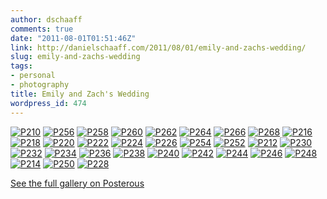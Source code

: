 ```yaml
---
author: dschaaff
comments: true
date: "2011-08-01T01:51:46Z"
link: http://danielschaaff.com/2011/08/01/emily-and-zachs-wedding/
slug: emily-and-zachs-wedding
tags:
- personal
- photography
title: Emily and Zach's Wedding
wordpress_id: 474
---
```


[![P210](http://posterous.com/getfile/files.posterous.com/danielschaaff/DfHqglnxvyFDFzBpqyernCyiDornkgDulxvrClCCwzaockBlunrxsynDoubq/p210.jpg.scaled500.jpg)](http://posterous.com/getfile/files.posterous.com/danielschaaff/DfHqglnxvyFDFzBpqyernCyiDornkgDulxvrClCCwzaockBlunrxsynDoubq/p210.jpg.scaled1000.jpg) [![P256](http://posterous.com/getfile/files.posterous.com/danielschaaff/IFnIBordCFjlBbpivnpDuqtAGuvpevlCpjiltyvdhJnDJntgIrerfhAjvstG/p256.jpg.scaled500.jpg)](http://posterous.com/getfile/files.posterous.com/danielschaaff/IFnIBordCFjlBbpivnpDuqtAGuvpevlCpjiltyvdhJnDJntgIrerfhAjvstG/p256.jpg.scaled1000.jpg) [![P258](http://posterous.com/getfile/files.posterous.com/danielschaaff/mwqnjaoFnmHBruyqDHeAqfnHBwlwncxjjutJetuyfdasocnlAoFjrJhJanId/p258.jpg.scaled500.jpg)](http://posterous.com/getfile/files.posterous.com/danielschaaff/mwqnjaoFnmHBruyqDHeAqfnHBwlwncxjjutJetuyfdasocnlAoFjrJhJanId/p258.jpg.scaled1000.jpg) [![P260](http://posterous.com/getfile/files.posterous.com/danielschaaff/dwxhpmmrkkoFbwyqprvCblxdzeuxmeqczpFlfqhhljlhjdpeEkgArwhjedFG/p260.jpg.scaled500.jpg)](http://posterous.com/getfile/files.posterous.com/danielschaaff/dwxhpmmrkkoFbwyqprvCblxdzeuxmeqczpFlfqhhljlhjdpeEkgArwhjedFG/p260.jpg.scaled1000.jpg) [![P262](http://posterous.com/getfile/files.posterous.com/danielschaaff/yqDFvxwfksiovIwJmaxGpskeFgspGyBrhFtogFlfxEvpcnqjcGjAIIepguss/p262.jpg.scaled500.jpg)](http://posterous.com/getfile/files.posterous.com/danielschaaff/yqDFvxwfksiovIwJmaxGpskeFgspGyBrhFtogFlfxEvpcnqjcGjAIIepguss/p262.jpg.scaled1000.jpg) [![P264](http://posterous.com/getfile/files.posterous.com/danielschaaff/naIAphxnudlbEAfitxIxkwEhcehsDnaymvGFkzhywgDmuiFCypbsGxqgavvl/p264.jpg.scaled500.jpg)](http://posterous.com/getfile/files.posterous.com/danielschaaff/naIAphxnudlbEAfitxIxkwEhcehsDnaymvGFkzhywgDmuiFCypbsGxqgavvl/p264.jpg.scaled1000.jpg) [![P266](http://posterous.com/getfile/files.posterous.com/danielschaaff/ycfExImgyjhEdtprxmgJGDmnjetmaEBFJmIbdiwFswbwurgbfihiHtryqJoB/p266.jpg.scaled500.jpg)](http://posterous.com/getfile/files.posterous.com/danielschaaff/ycfExImgyjhEdtprxmgJGDmnjetmaEBFJmIbdiwFswbwurgbfihiHtryqJoB/p266.jpg.scaled1000.jpg) [![P268](http://posterous.com/getfile/files.posterous.com/danielschaaff/ygqmzluBGkwmmyEzajAlJdIroxwucvxaeCofJIcbubnEnwrlJEsJvsegzebG/p268.jpg.scaled500.jpg)](http://posterous.com/getfile/files.posterous.com/danielschaaff/ygqmzluBGkwmmyEzajAlJdIroxwucvxaeCofJIcbubnEnwrlJEsJvsegzebG/p268.jpg.scaled1000.jpg) [![P216](http://posterous.com/getfile/files.posterous.com/danielschaaff/nxnDIAEHJFDerxhwyCmCJhlgDDEecGCIpxxHvnbjJeacukwwFksxesdhewAB/p216.jpg.scaled500.jpg)](http://posterous.com/getfile/files.posterous.com/danielschaaff/nxnDIAEHJFDerxhwyCmCJhlgDDEecGCIpxxHvnbjJeacukwwFksxesdhewAB/p216.jpg.scaled1000.jpg) [![P218](http://posterous.com/getfile/files.posterous.com/danielschaaff/bxhtevFreBzpgAzfwHkqFFiEHtfzgvkknphnFngFstkthlodcEGszwvbpoEe/p218.jpg.scaled500.jpg)](http://posterous.com/getfile/files.posterous.com/danielschaaff/bxhtevFreBzpgAzfwHkqFFiEHtfzgvkknphnFngFstkthlodcEGszwvbpoEe/p218.jpg.scaled1000.jpg) [![P220](http://posterous.com/getfile/files.posterous.com/danielschaaff/xrFCGsogHktzrjyugrcHarcBlHjgxjDdgFmckrpamawkkcxknJDzfpeaIrrt/p220.jpg.scaled500.jpg)](http://posterous.com/getfile/files.posterous.com/danielschaaff/xrFCGsogHktzrjyugrcHarcBlHjgxjDdgFmckrpamawkkcxknJDzfpeaIrrt/p220.jpg.scaled1000.jpg) [![P222](http://posterous.com/getfile/files.posterous.com/danielschaaff/xFvgxipjnnjilwlCzwEFvhjBekCDghGwlvndAFEwqIHypJgIdJxgwctwlusc/p222.jpg.scaled500.jpg)](http://posterous.com/getfile/files.posterous.com/danielschaaff/xFvgxipjnnjilwlCzwEFvhjBekCDghGwlvndAFEwqIHypJgIdJxgwctwlusc/p222.jpg.scaled1000.jpg) [![P224](http://posterous.com/getfile/files.posterous.com/danielschaaff/DGGFjfuahmhcudIdyglEAAIzJjuGayzixkHtmopHemDBCskImJAEixvEJFyJ/p224.jpg.scaled500.jpg)](http://posterous.com/getfile/files.posterous.com/danielschaaff/DGGFjfuahmhcudIdyglEAAIzJjuGayzixkHtmopHemDBCskImJAEixvEJFyJ/p224.jpg.scaled1000.jpg) [![P226](http://posterous.com/getfile/files.posterous.com/danielschaaff/EFJcavghquyxGFtpvfJkHkAgpkDFhrnoucIClJtHpAqxzelhlBBhaHoEqCjA/p226.jpg.scaled500.jpg)](http://posterous.com/getfile/files.posterous.com/danielschaaff/EFJcavghquyxGFtpvfJkHkAgpkDFhrnoucIClJtHpAqxzelhlBBhaHoEqCjA/p226.jpg.scaled1000.jpg) [![P254](http://posterous.com/getfile/files.posterous.com/danielschaaff/DptBipikoDkmpbDpnbqEtBgEEceHhJjjvziBnDbiHawuIHjkwrgaJetarslt/p254.jpg.scaled500.jpg)](http://posterous.com/getfile/files.posterous.com/danielschaaff/DptBipikoDkmpbDpnbqEtBgEEceHhJjjvziBnDbiHawuIHjkwrgaJetarslt/p254.jpg.scaled1000.jpg) [![P252](http://posterous.com/getfile/files.posterous.com/danielschaaff/hhjjinCmCGBGCmrDhJqdvHwCkHlAbwsoidDwxkqpxdyyIssyDIaczuhgebtf/p252.jpg.scaled500.jpg)](http://posterous.com/getfile/files.posterous.com/danielschaaff/hhjjinCmCGBGCmrDhJqdvHwCkHlAbwsoidDwxkqpxdyyIssyDIaczuhgebtf/p252.jpg.scaled1000.jpg) [![P212](http://posterous.com/getfile/files.posterous.com/danielschaaff/CHgiIlijBawFvCrgenpikupHuusrAGdmzJCznnyBAaleFDDavCBGtzCxAaHD/p212.jpg.scaled500.jpg)](http://posterous.com/getfile/files.posterous.com/danielschaaff/CHgiIlijBawFvCrgenpikupHuusrAGdmzJCznnyBAaleFDDavCBGtzCxAaHD/p212.jpg.scaled1000.jpg) [![P230](http://posterous.com/getfile/files.posterous.com/danielschaaff/BljinzqFIAdbDgqgpglyxhdanFplIfFJjJqcdzlzGidJqwtndbHlvvFtmDqo/p230.jpg.scaled500.jpg)](http://posterous.com/getfile/files.posterous.com/danielschaaff/BljinzqFIAdbDgqgpglyxhdanFplIfFJjJqcdzlzGidJqwtndbHlvvFtmDqo/p230.jpg.scaled1000.jpg) [![P232](http://posterous.com/getfile/files.posterous.com/danielschaaff/AbFyHnDECFquqfhpGnCqycHhBDgvwgcAIutxabblwuCkvjBmGblrnnbhhwFG/p232.jpg.scaled500.jpg)](http://posterous.com/getfile/files.posterous.com/danielschaaff/AbFyHnDECFquqfhpGnCqycHhBDgvwgcAIutxabblwuCkvjBmGblrnnbhhwFG/p232.jpg.scaled1000.jpg) [![P234](http://posterous.com/getfile/files.posterous.com/danielschaaff/wJBzpzuIEhBzzJpmldksCpvjHfDezrwzrBrcpmjvcseorhphEvIcmnjAugBi/p234.jpg.scaled500.jpg)](http://posterous.com/getfile/files.posterous.com/danielschaaff/wJBzpzuIEhBzzJpmldksCpvjHfDezrwzrBrcpmjvcseorhphEvIcmnjAugBi/p234.jpg.scaled1000.jpg) [![P236](http://posterous.com/getfile/files.posterous.com/danielschaaff/FwyuIgHJIcCoyenmqqGjjHGysEitADcbDlliuukpFaldyExxaHFagBbJcwrq/p236.jpg.scaled500.jpg)](http://posterous.com/getfile/files.posterous.com/danielschaaff/FwyuIgHJIcCoyenmqqGjjHGysEitADcbDlliuukpFaldyExxaHFagBbJcwrq/p236.jpg.scaled1000.jpg) [![P238](http://posterous.com/getfile/files.posterous.com/danielschaaff/siwkpGhfoozkvtahrDrbAaJjnshjhuEukFAeBbiCqtcgnpEolEbhaxDqqeDj/p238.jpg.scaled500.jpg)](http://posterous.com/getfile/files.posterous.com/danielschaaff/siwkpGhfoozkvtahrDrbAaJjnshjhuEukFAeBbiCqtcgnpEolEbhaxDqqeDj/p238.jpg.scaled1000.jpg) [![P240](http://posterous.com/getfile/files.posterous.com/danielschaaff/ezbFxBoczivoljEuswqzoIfkcHycgEGAyIGIvtvexAEetjBgxsFhgvHxlHuo/p240.jpg.scaled500.jpg)](http://posterous.com/getfile/files.posterous.com/danielschaaff/ezbFxBoczivoljEuswqzoIfkcHycgEGAyIGIvtvexAEetjBgxsFhgvHxlHuo/p240.jpg.scaled1000.jpg) [![P242](http://posterous.com/getfile/files.posterous.com/danielschaaff/zqhrFgoaGffEGssGiqgFfanJDwEkjBeJbCaianGuCtfAmHevvfsmocmCJeCv/p242.jpg.scaled500.jpg)](http://posterous.com/getfile/files.posterous.com/danielschaaff/zqhrFgoaGffEGssGiqgFfanJDwEkjBeJbCaianGuCtfAmHevvfsmocmCJeCv/p242.jpg.scaled1000.jpg) [![P244](http://posterous.com/getfile/files.posterous.com/danielschaaff/bpJHDlxsroFIxHssvucDAbmtyhrgCwurJpupGDHbbDtGmcxmvslIzpBEDxAv/p244.jpg.scaled500.jpg)](http://posterous.com/getfile/files.posterous.com/danielschaaff/bpJHDlxsroFIxHssvucDAbmtyhrgCwurJpupGDHbbDtGmcxmvslIzpBEDxAv/p244.jpg.scaled1000.jpg) [![P246](http://posterous.com/getfile/files.posterous.com/danielschaaff/zopbkHanEedqHsfikGyEElszkzfGokFAkHbCexwEDphjxjEkxCAxlmAcHigm/p246.jpg.scaled500.jpg)](http://posterous.com/getfile/files.posterous.com/danielschaaff/zopbkHanEedqHsfikGyEElszkzfGokFAkHbCexwEDphjxjEkxCAxlmAcHigm/p246.jpg.scaled1000.jpg) [![P248](http://posterous.com/getfile/files.posterous.com/danielschaaff/conAdjwzmxIzzBBqxhmpnDDmjnoCJhJDbwuuoqlgFEnHgxpvbtkGeIwwIEGl/p248.jpg.scaled500.jpg)](http://posterous.com/getfile/files.posterous.com/danielschaaff/conAdjwzmxIzzBBqxhmpnDDmjnoCJhJDbwuuoqlgFEnHgxpvbtkGeIwwIEGl/p248.jpg.scaled1000.jpg) [![P214](http://posterous.com/getfile/files.posterous.com/danielschaaff/cmkEJcbbjtGqeiewDarsbsbzpinxGhsxgzbiGJaHDCxfEicEnAGhbqqEGbvC/p214.jpg.scaled500.jpg)](http://posterous.com/getfile/files.posterous.com/danielschaaff/cmkEJcbbjtGqeiewDarsbsbzpinxGhsxgzbiGJaHDCxfEicEnAGhbqqEGbvC/p214.jpg.scaled1000.jpg) [![P250](http://posterous.com/getfile/files.posterous.com/danielschaaff/DmwporisGauoFFyzAoocmxcJAzEqwDxrpugGtAoppAtoquzpqmgwdcCfCCoe/p250.jpg.scaled500.jpg)](http://posterous.com/getfile/files.posterous.com/danielschaaff/DmwporisGauoFFyzAoocmxcJAzEqwDxrpugGtAoppAtoquzpqmgwdcCfCCoe/p250.jpg.scaled1000.jpg) [![P228](http://posterous.com/getfile/files.posterous.com/danielschaaff/yDfeuiqlmeiChqdsalBvpcDfbBCtFCsgcHEDwwsjlHjoxtrHgDpfejhdtwJo/p228.jpg.scaled500.jpg)](http://posterous.com/getfile/files.posterous.com/danielschaaff/yDfeuiqlmeiChqdsalBvpcDfbBCtFCsgcHEDwwsjlHjoxtrHgDpfejhdtwJo/p228.jpg.scaled1000.jpg)

[See the full gallery on Posterous](http://www.danielschaaff.com/emily-and-zachs-wedding)

